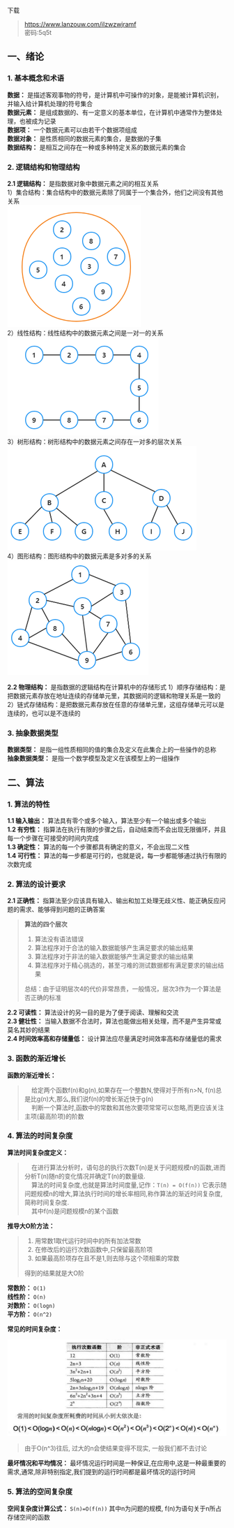 下载
> https://www.lanzouw.com/iIzwzwjramf  
> 密码:5q5t

## 一、绪论

### 1. 基本概念和术语

**数据：** 是描述客观事物的符号，是计算机中可操作的对象，是能被计算机识别，并输入给计算机处理的符号集合  
**数据元素：** 是组成数据的、有一定意义的基本单位，在计算机中通常作为整体处理，也被成为记录  
**数据项：** 一个数据元素可以由若干个数据项组成  
**数据对象：** 是性质相同的数据元素的集合，是数据的子集  
**数据结构：** 是相互之间存在一种或多种特定关系的数据元素的集合

### 2. 逻辑结构和物理结构

**2.1 逻辑结构：** 是指数据对象中数据元素之间的相互关系  
1）集合结构：集合结构中的数据元素除了同属于一个集合外，他们之间没有其他关系  
![集合结构.png](image/集合结构.png)  
2）线性结构：线性结构中的数据元素之间是一对一的关系  
![线性结构.png](image/线性结构.png)  
3）树形结构：树形结构中的数据元素之间存在一对多的层次关系  
![树形结构.png](image/树形结构.png)  
4）图形结构：图形结构中的数据元素是多对多的关系  
![图形结构.png](image/图形结构.png)

**2.2 物理结构：** 是指数据的逻辑结构在计算机中的存储形式 1）顺序存储结构：是把数据元素存放在地址连续的存储单元里，其数据间的逻辑和物理关系是一致的  
2）链式存储结构：是把数据元素存放在任意的存储单元里，这组存储单元可以是连续的，也可以是不连续的

### 3. 抽象数据类型

**数据类型：** 是指一组性质相同的值的集合及定义在此集合上的一些操作的总称  
**抽象数据类型：** 是指一个数学模型及定义在该模型上的一组操作

## 二、算法

### 1. 算法的特性

**1.1 输入输出：** 算法具有零个或多个输入，算法至少有一个输出或多个输出  
**1.2 有穷性：** 指算法在执行有限的步骤之后，自动结束而不会出现无限循环，并且每一个步骤在可接受的时间内完成  
**1.3 确定性：** 算法的每一个步骤都具有确定的意义，不会出现二义性  
**1.4 可行性：** 算法的每一步都是可行的，也就是说，每一步都能够通过执行有限的次数完成

### 2. 算法的设计要求

**2.1 正确性：** 指算法至少应该具有输入、输出和加工处理无歧义性、能正确反应问题的需求、能够得到问题的正确答案

> **算法的四个层次**
> 1. 算法没有语法错误
> 2. 算法程序对于合法的输入数据能够产生满足要求的输出结果
> 3. 算法程序对于非法的输入数据能够产生满足要求的输出结果
> 4. 算法程序对于精心挑选的，甚至刁难的测试数据都有满足要求的输出结果
>
> 总结：由于证明层次4的代价非常昂贵，一般情况，层次3作为一个算法是否正确的标准

**2.2 可读性：** 算法设计的另一目的是为了便于阅读、理解和交流  
**2.3 健壮性：** 当输入数据不合法时，算法也能做出相关处理，而不是产生异常或莫名其妙的结果  
**2.4 时间效率高和存储量低：** 设计算法应尽量满足时间效率高和存储量低的需求

### 3. 函数的渐近增长

**函数的渐近增长：**
> &nbsp;&nbsp;&nbsp;&nbsp;给定两个函数f(n)和g(n),如果存在一个整数N,使得对于所有n>N, f(n)总是比g(n)大,那么,我们说f(n)的增长渐近快于g(n)  
> &nbsp;&nbsp;&nbsp;&nbsp;判断一个算法时,函数中的常数和其他次要项常常可以忽略,而更应该关注主项(最高阶项)的阶数

### 4. 算法的时间复杂度

**算法时间复杂度定义：**
> &nbsp;&nbsp;&nbsp;&nbsp;在进行算法分析时，语句总的执行次数T(n)是关于问题规模n的函数,进而分析T(n)随n的变化情况并确定T(n)的数量级.  
> &nbsp;&nbsp;&nbsp;&nbsp;算法的时间复杂度,也就是算法时间度量,记作：`T(n) = O(f(n))` 它表示随问题规模n的增大,算法执行时间的增长率相同,称作算法的渐近时间复杂度, 简称时间复杂度.  
> &nbsp;&nbsp;&nbsp;&nbsp;其中f(n)是问题规模n的某个函数

**推导大O阶方法：**
> 1. 用常数1取代运行时间中的所有加法常数
> 2. 在修改后的运行次数函数中,只保留最高阶项
> 3. 如果最高阶项存在且不是1,则去除与这个项相乘的常数
>
> 得到的结果就是大O阶

**常数阶：** `O(1)`  
**线性阶：** `O(n)`  
**对数阶：** `O(logn)`  
**平方阶：** `O(n^2)`  

**常见的时间复杂度：**  

![常见的时间复杂度.png](image/常见的时间复杂度.png)  

> 由于O(n^3)往后, 过大的n会使结果变得不现实, 一般我们都不去讨论

**最坏情况和平均情况：** 最坏情况运行时间是一种保证,在应用中,这是一种最重要的需求,通常,除非特别指定,我们提到的运行时间都是最坏情况的运行时间

### 5. 算法的空间复杂度

**空间复杂度计算公式：** `S(n)=O(f(n))` 其中n为问题的规模, f(n)为语句关于n所占存储空间的函数  






